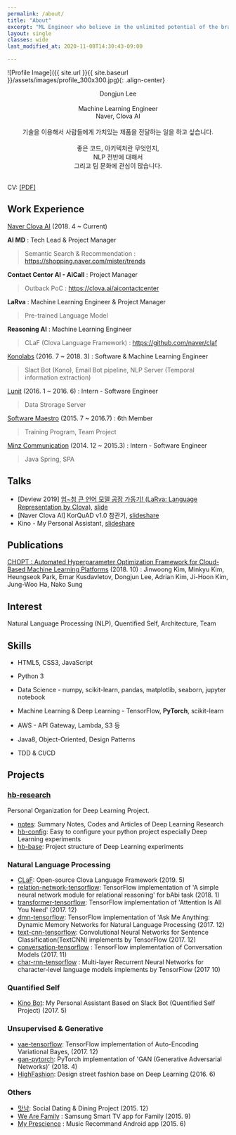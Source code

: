 ```yaml
---
permalink: /about/
title: "About"
excerpt: "ML Engineer who believe in the unlimited potential of the brain"
layout: single
classes: wide
last_modified_at: 2020-11-08T14:30:43-09:00

---
```



![Profile Image]({{ site.url }}{{ site.baseurl }}/assets/images/profile_300x300.jpg){: .align-center}

<p style="text-align: center;">
Dongjun Lee <br/><br/>
Machine Learning Engineer <br/>
Naver, Clova AI <br/><br/>
기술을 이용해서 사람들에게 가치있는 제품을 전달하는 일을 하고 싶습니다. <br/><br/>
좋은 코드, 아키텍처란 무엇인지, <br/>
NLP 전반에 대해서 <br/>
그리고 팀 문화에 관심이 많습니다.
<br/><br/>

CV: <a href="https://dongjunlee.github.io/assets/cv/CV_DongjunLee_Resume.pdf">[PDF]</a>

</p>



## Work Experience

[Naver Clova AI](https://clova.ai/) (2018. 4 ~ Current)

**AI MD**
: Tech Lead & Project Manager 
> Semantic Search & Recommendation : https://shopping.naver.com/mister/trends

**Contact Centor AI - AiCall**
: Project Manager 
> Outback PoC : https://clova.ai/aicontactcenter

**LaRva**
: Machine Learning Engineer & Project Manager 
> Pre-trained Language Model

**Reasoning AI**
: Machine Learning Engineer
> CLaF (Clova Language Framework) : https://github.com/naver/claf

[Konolabs](https://kono.ai) (2016. 7 ~ 2018. 3)
: Software & Machine Learning Engineer

> Slact Bot (Kono), Email Bot pipeline, NLP Server (Temporal information extraction)

[Lunit](https://lunit.io/) (2016. 1 ~ 2016. 6)
: Intern - Software Engineer

> Data Strorage Server

[Software Maestro](http://www.swmaestro.kr/) (2015. 7 ~ 2016.7)
: 6th Member

> Training Program, Team Project


[Minz Communication](#)  (2014. 12 ~ 2015.3)
: Intern - Software Engineer

> Java Spring, SPA


## Talks

- [Deview 2019] [엄~청 큰 언어 모델 공장 가동기! (LaRva: Language Representation by Clova)](https://deview.kr/2019/schedule/291), [slide](https://deview.kr/data/deview/2019/presentation/[111]+%E1%84%8B%E1%85%A5%E1%86%B7_%E1%84%8E%E1%85%A5%E1%86%BC+%E1%84%8F%E1%85%B3%E1%86%AB+%E1%84%8B%E1%85%A5%E1%86%AB%E1%84%8B%E1%85%A5+%E1%84%86%E1%85%A9%E1%84%83%E1%85%A6%E1%86%AF+%E1%84%80%E1%85%A9%E1%86%BC%E1%84%8C%E1%85%A1%E1%86%BC+%E1%84%80%E1%85%A1%E1%84%83%E1%85%A9%E1%86%BC%E1%84%80%E1%85%B5.pdf)
- [Naver Clova AI] KorQuAD v1.0 참관기, [slideshare](https://www.slideshare.net/LGCNSairesearch/naver-clova-ai-korquad-v10)
- Kino - My Personal Assistant, [slideshare](https://www.slideshare.net/DongJunLee6/kino-my-personal-assistant-slack-bot-quantified-self?qid=f9ecd0c4-2a8e-4424-b8b0-a387290cb643&v=&b=&from_search=1)



## Publications

[CHOPT : Automated Hyperparameter Optimization Framework for Cloud-Based Machine Learning Platforms](https://arxiv.org/abs/1810.03527) (2018. 10)
:   Jinwoong Kim, Minkyu Kim, Heungseok Park, Ernar Kusdavletov, Dongjun Lee, Adrian Kim, Ji-Hoon Kim, Jung-Woo Ha, Nako Sung



## Interest

Natural Language Processing (NLP), Quentified Self, Architecture, Team 




## Skills

- HTML5, CSS3, JavaScript

- Python 3

- Data Science - numpy, scikit-learn, pandas, matplotlib, seaborn, jupyter notebook

- Machine Learning & Deep Learning - TensorFlow, **PyTorch**, scikit-learn

- AWS - API Gateway, Lambda, S3 등

- Java8, Object-Oriented, Design Patterns

- TDD & CI/CD

  


## Projects

### [hb-research](https://github.com/hb-research)

Personal Organization for Deep Learning Project.

- [notes](https://github.com/DongjunLee/notes/): Summary Notes, Codes and Articles of Deep Learning Research
- [hb-config](https://github.com/DongjunLee/hb-config): Easy to configure your python project especially Deep Learning experiments
- [hb-base](https://github.com/DongjunLee/hb-base/): Project structure of Deep Learning experiments


### Natural Language Processing

- [CLaF](https://github.com/naver/claf): Open-source Clova Language Framework (2019. 5) 
- [relation-network-tensorflow](https://github.com/DongjunLee/relation-network-tensorflow): TensorFlow implementation of 'A simple neural network module for relational reasoning' for bAbi task (2018. 1)
- [transformer-tensorflow](https://github.com/DongjunLee/transformer-tensorflow): TensorFlow implementation of 'Attention Is All You Need' (2017. 12)  
- [dmn-tensorflow](https://github.com/DongjunLee/dmn-tensorflow): TensorFlow implementation of 'Ask Me Anything: Dynamic Memory Networks for Natural Language Processing (2017. 12)
- [text-cnn-tensorflow](https://github.com/DongjunLee/text-cnn-tensorflow): Convolutional Neural Networks for Sentence Classification(TextCNN) implements by TensorFlow (2017. 12)
- [conversation-tensorflow](https://github.com/DongjunLee/conversation-tensorflow) : TensorFlow implementation of Conversation Models (2017. 11) 
- [char-rnn-tensorflow](https://github.com/DongjunLee/char-rnn-tensorflow) : Multi-layer Recurrent Neural Networks for character-level language models implements by TensorFlow (2017 10)


### Quantified Self

- [Kino Bot](https://github.com/DongjunLee/kino-bot): My Personal Assistant Based on Slack Bot (Quentified Self Project) (2017. 5)


### Unsupervised & Generative

- [vae-tensorflow](https://github.com/DongjunLee/vae-tensorflow): TensorFlow implementation of Auto-Encoding Variational Bayes, (2017. 12)
- [gan-pytorch](https://github.com/DongjunLee/gan-pytorch): PyTorch implementation of 'GAN (Generative Adversarial Networks)' (2018. 4)
- [HighFashion](https://github.com/Soma2-HighFashion): Design street fashion base on Deep Learning (2016. 6)



<h3> Others </h3>

- [맛남](https://bitbucket.org/Joey3911/matnam_android/overview): Social Dating & Dining Project (2015. 12)
- [We Are Family](https://github.com/SoMa1-1/WeAreFamily) : Samsung Smart TV app for Family (2015. 9)
- [My Prescience](https://github.com/2015-Hanyang-Univ-Capstone) : Music Recommand Android app (2015. 6)
